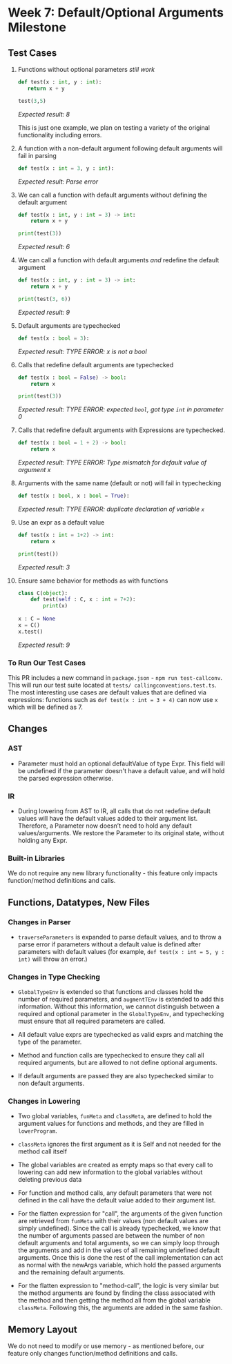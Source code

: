 # Week 7: Default/Optional Arguments Milestone

## Test Cases

1. Functions without optional parameters _still work_

   ```python
   def test(x : int, y : int):
      return x + y

   test(3,5)
   ```

   _Expected result: 8_

   This is just one example, we plan on testing a variety of the original functionality including errors.

2. A function with a non-default argument following default arguments will fail in parsing

   ```python
   def test(x : int = 3, y : int):
   ```

   _Expected result: Parse error_

3. We can call a function with default arguments without defining the default argument

   ```python
   def test(x : int, y : int = 3) -> int:
       return x + y

   print(test(3))
   ```

   _Expected result: 6_

4. We can call a function with default arguments _and_ redefine the default argument

   ```python
   def test(x : int, y : int = 3) -> int:
       return x + y

   print(test(3, 6))
   ```

   _Expected result: 9_

5. Default arguments are typechecked

   ```python
   def test(x : bool = 3):
   ```

   _Expected result: TYPE ERROR: x is not a bool_

6. Calls that redefine default arguments are typechecked

   ```python
   def test(x : bool = False) -> bool:
       return x

   print(test(3))
   ```

   _Expected result: TYPE ERROR: expected `bool`, got type `int` in parameter 0_

7. Calls that redefine default arguments with Expressions are typechecked.

   ```python
   def test(x : bool = 1 + 2) -> bool:
       return x
   ```

   _Expected result: TYPE ERROR: Type mismatch for default value of argument x_

8. Arguments with the same name (default or not) will fail in typechecking

   ```python
   def test(x : bool, x : bool = True):
   ```

   _Expected result: TYPE ERROR: duplicate declaration of variable `x`_

9. Use an expr as a default value

    ```python
    def test(x : int = 1+2) -> int:
        return x

    print(test())
    ```

    _Expected result: 3_

10. Ensure same behavior for methods as with functions

    ```python
    class C(object):
        def test(self : C, x : int = 7+2):
            print(x)
        
    x : C = None
    x = C()
    x.test()
    ```

    _Expected result: 9_

### To Run Our Test Cases
This PR includes a new command in `package.json` - `npm run test-callconv`. This will run our test suite located at `tests/ callingconventions.test.ts`. The most interesting use cases are default values that are defined via expressions:
functions such as `def test(x : int = 3 + 4)` can now use `x` which will be defined as 7.

## Changes

### AST

- Parameter must hold an optional defaultValue of type Expr. This field will be undefined if the parameter doesn't have a default value, and will hold the parsed expression otherwise.

### IR

- During lowering from AST to IR, all calls that do not redefine default values will have the default values added to their argument list. Therefore, a Parameter now doesn’t need to hold any default values/arguments. We restore the Parameter to its original state, without holding any Expr.

### Built-in Libraries

We do not require any new library functionality - this feature only impacts function/method definitions and calls.

## Functions, Datatypes, New Files

### Changes in Parser

- `traverseParameters` is expanded to parse default values, and to throw a parse error if parameters without a default value is defined after parameters with default values (for example, `def test(x : int = 5, y : int)` will throw an error.)

### Changes in Type Checking

- `GlobalTypeEnv` is extended so that functions and classes hold the number of required parameters, and `augmentTEnv` is extended to add this information. Without this information, we cannot distinguish between a required and optional parameter in the `GlobalTypeEnv`, and typechecking must ensure that all required parameters are called.

- All default value exprs are typechecked as valid exprs and matching the type of the parameter.

- Method and function calls are typechecked to ensure they call all required arguments, but are allowed to not define optional arguments.

- If default arguments are passed they are also typechecked similar to non default arguments.

### Changes in Lowering

- Two global variables, `funMeta` and `classMeta`, are defined to hold the argument values for functions and methods, and they are filled in `lowerProgram`.

- `classMeta` ignores the first argument as it is Self and not needed for the method call itself

- The global variables are created as empty maps so that every call to lowering can add new information to the global variables without deleting previous data

- For function and method calls, any default parameters that were not defined in the call have the default value added to their argument list.

- For the flatten expression for "call", the arguments of the given function are retrieved from `funMeta` with their values (non default values are simply undefined). Since the call is already typechecked, we know that the number of arguments passed are between the number of non default arguments and total arguments, so we can simply loop through the arguments and add in the values of all remaining undefined default arguments. Once this is done the rest of the call implementation can act as normal with the newArgs variable, which hold the passed arguments and the remaining default arguments.

- For the flatten expression to "method-call", the logic is very similar but the method arguments are found by finding the class associated with the method and then getting the method all from the global variable `classMeta`. Following this, the arguments are added in the same fashion.
## Memory Layout

We do not need to modify or use memory - as mentioned before, our feature only changes function/method definitions and calls.
